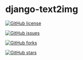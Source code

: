 # django-text2img


[![GitHub license](https://img.shields.io/github/license/Bit03/django-text2img.svg)](https://github.com/Bit03/django-text2img/blob/master/LICENSE)

[![GitHub issues](https://img.shields.io/github/issues/Bit03/django-text2img.svg)](https://github.com/Bit03/django-text2img/issues)

[![GitHub forks](https://img.shields.io/github/forks/Bit03/django-text2img.svg)](https://github.com/Bit03/django-text2img/network)

[![GitHub stars](https://img.shields.io/github/stars/Bit03/django-text2img.svg)](https://github.com/Bit03/django-text2img/stargazers)
